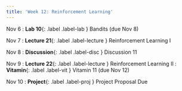 ```yaml
---
title: 'Week 12: Reinforcement Learning'
---
```


Nov 6
: **Lab 10**{: .label .label-lab } Bandits (due Nov 8)

Nov 7
: **Lecture 21**{: .label .label-lecture } Reinforcement Learning I

Nov 8
: **Discussion**{: .label .label-disc } Discussion 11

Nov 9
: **Lecture 22**{: .label .label-lecture } Reinforcement Learning II
: **Vitamin**{: .label .label-vit } Vitamin 11 (due Nov 12)

Nov 10
: **Project**{: .label .label-proj } Project Proposal Due
